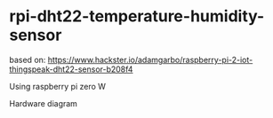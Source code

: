 # rpi-dht22-temperature-humidity-sensor

based on: https://www.hackster.io/adamgarbo/raspberry-pi-2-iot-thingspeak-dht22-sensor-b208f4

Using raspberry pi zero W

Hardware diagram

